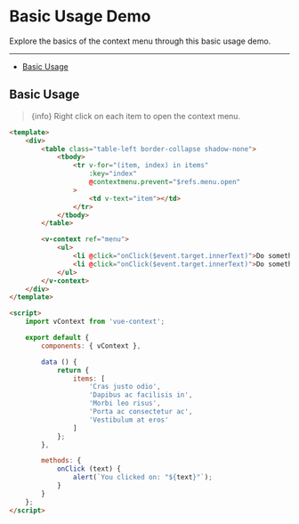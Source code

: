 # Basic Usage Demo

Explore the basics of the context menu through this basic usage demo.

---

- [Basic Usage](#basic-usage)

<a name="basic-usage"></a>
## Basic Usage

> {info} Right click on each item to open the context menu.

<div class="old-v-context">
    <basic-usage-v2></basic-usage-v2>
</div>

```html
<template>
    <div>
        <table class="table-left border-collapse shadow-none">
            <tbody>
                <tr v-for="(item, index) in items"
                    :key="index"
                    @contextmenu.prevent="$refs.menu.open"
                >
                    <td v-text="item"></td>
                </tr>
            </tbody>
        </table>

        <v-context ref="menu">
            <ul>
                <li @click="onClick($event.target.innerText)">Do something</li>
                <li @click="onClick($event.target.innerText)">Do something else</li>
            </ul>
        </v-context>
    </div>
</template>

<script>
    import vContext from 'vue-context';

    export default {
        components: { vContext },

        data () {
            return {
                items: [
                    'Cras justo odio',
                    'Dapibus ac facilisis in',
                    'Morbi leo risus',
                    'Porta ac consectetur ac',
                    'Vestibulum at eros'
                ]
            };
        },

        methods: {
            onClick (text) {
                alert(`You clicked on: "${text}"`);
            }
        }
    };
</script>
```